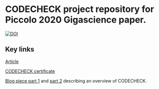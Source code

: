 # CODECHECK project repository for Piccolo 2020 Gigascience paper.


[![DOI](https://zenodo.org/badge/DOI/10.5281/zenodo.3674056.svg)](https://doi.org/10.5281/zenodo.3674056)


## Key links

[Article](https://doi.org/10.1093/gigascience/giaa026)

[CODECHECK certificate](http://dx.doi.org/10.5281/zenodo.3674056)

[Blog piece part 1](http://gigasciencejournal.com/blog/codecheck-certificate/)  and
[part 2](http://gigasciencejournal.com/blog/shinylearner-codecheck/)
describing an overview of CODECHECK.

